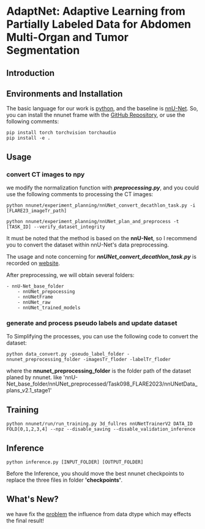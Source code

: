 #  AdaptNet: Adaptive Learning from Partially Labeled Data for Abdomen Multi-Organ and Tumor Segmentation

## Introduction

## Environments and Installation

The basic language for our work is [python](https://www.python.org/), and the baseline
is [nnU-Net](https://github.com/MIC-DKFZ/nnUNet/tree/nnunetv1). So, you can install the nnunet frame with
the [GitHub Repository](https://github.com/MIC-DKFZ/nnUNet/tree/nnunetv1), or use the following comments:

```
pip install torch torchvision torchaudio
pip install -e .
```

## Usage

### convert CT images to npy

we modify the normalization function with ___preprocessing.py___,
and you could use the following comments to processing the CT images:

```
python nnunet/experiment_planning/nnUNet_convert_decathlon_task.py -i [FLARE23_imageTr_path]

python nnunet/experiment_planning/nnUNet_plan_and_preprocess -t [TASK_ID] --verify_dataset_integrity
```

It must be noted that the method is based on the __nnU-Net__, so I recommend you to convert the dataset within nnU-Net's
data preprocessing.

The usage and note concerning for ___nnUNet_convert_decathlon_task.py___ is recorded
on [website](https://github.com/MIC-DKFZ/nnUNet/blob/nnunetv1/documentation/dataset_conversion.md).

After preprocessing, we will obtain several folders:

```
- nnU-Net_base_folder
    - nnUNet_prepocessing
    - nnUNetFrame
    - nnUNet_raw
    - nnUNet_trained_models
```

### generate and process pseudo labels and update dataset

To Simplifying the processes, you can use the following code to convert the dataset:

```
python data_convert.py -pseudo_label_folder -nnunet_preprocessing_folder -imagesTr_floder -labelTr_floder
```
where the __nnunet_preprocessing_folder__ is the folder path of the dataset planed by nnunet. like 'nnU-Net_base_folder/nnUNet_preprocessed/Task098_FLARE2023/nnUNetData_plans_v2.1_stage1'

## Training

```
python nnunet/run/run_training.py 3d_fullres nnUNetTrainerV2 DATA_ID FOLD[0,1,2,3,4] --npz --disable_saving --disable_validation_inference
```

## Inference
```
python inference.py [INPUT_FOLDER] [OUTPUT_FOLDER]
```
Before the Inference, you should move the best nnunet checkpoints to replace the three files in folder __'checkpoints'__.

## What's New?

we have fix the [problem](https://github.com/Prech-start/FLARE23_AdaptNet/blob/a81cbd4463fccce56fff8cdca3828aade2a4f66d/utils/utils.py#L318) the influence from data dtype which may effects the final result!
